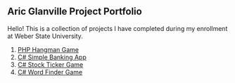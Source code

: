 ## Aric Glanville Project Portfolio

Hello! This is a collection of projects I have completed during my enrollment at Weber State University.

1. [PHP Hangman Game](https://aricglanville.github.io/hangman)
2. [C# Simple Banking App](https://aricglanville.github.io/banking)
4. [C# Stock Ticker Game](https://aricglanville.github.io/stockticker)
5. [C# Word Finder Game](https://aricglanville.github.io/wordfinder)
